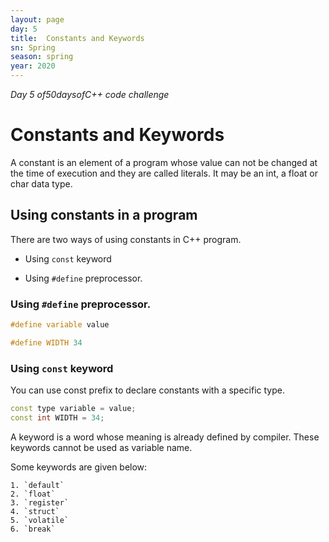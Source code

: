 ```yaml
---
layout: page
day: 5
title:  Constants and Keywords
sn: Spring
season: spring
year: 2020
---
```

*Day 5 of50daysofC++ code challenge*

# Constants and Keywords

A constant is an element of a program whose value can not be changed at the time of execution and they are called literals. It may be an int, a float or char data type.

## Using constants in a program

There are two ways of using constants in C++ program.

- Using `const` keyword

- Using `#define` preprocessor.

### Using `#define` preprocessor.

```cpp
#define variable value

#define WIDTH 34
```

### Using `const` keyword

You can use const prefix to declare constants with a specific type.

```cpp
const type variable = value;
const int WIDTH = 34;
```

A keyword is a word whose meaning is already defined by compiler. These keywords cannot be used as variable name.

Some keywords are given below:

    1. `default`
    2. `float`
    3. `register`
    4. `struct`
    5. `volatile`
    6. `break`
